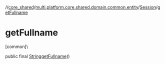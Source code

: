 //[core_shared](../../../index.md)/[multi.platform.core.shared.domain.common.entity](../index.md)/[Session](index.md)/[getFullname](get-fullname.md)

# getFullname

[common]\

public final [String](https://developer.android.com/reference/kotlin/java/lang/String.html)[getFullname](get-fullname.md)()

